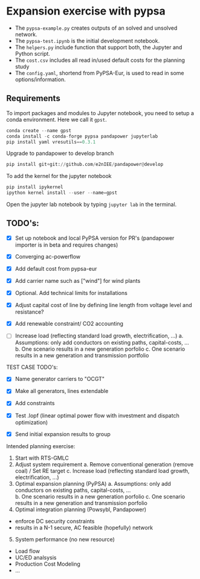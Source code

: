# Expansion exercise with pypsa

- The `pypsa-example.py` creates outputs of an solved and unsolved network.
- The `pypsa-test.ipynb` is the initial development notebook.
- The `helpers.py` include function that support both, the Jupyter and Python script.
- The `cost.csv` includes all read in/used default costs for the planning study
- The `config.yaml`, shortend from PyPSA-Eur, is used to read in some options/information.

## Requirements
To import packages and modules to Jupyter notebook, you need to setup a conda environment. Here we call it `gpst`.

```python
conda create --name gpst
conda install -c conda-forge pypsa pandapower jupyterlab
pip install yaml vresutils==0.3.1
```

Upgrade to pandapower to develop branch

```python
pip install git+git://github.com/e2nIEE/pandapower@develop
```

To  add the kernel for the jupyter notebook

```python
pip install ipykernel
ipython kernel install --user --name=gpst
```

Open the jupyter lab notebook by typing `jupyter lab` in the terminal.

## TODO's:
- [x] Set up notebook and local PyPSA version for PR's (pandapower importer is in beta and requires changes)
- [x] Converging ac-powerflow
- [x] Add default cost from pypsa-eur
- [x] Add carrier name such as ["wind"] for wind plants
- [x] Optional. Add technical limits for installations
- [x] Adjust capital cost of line by defining line length from voltage level and resistance?
- [x] Add renewable constraint/ CO2 accounting
- [ ] Increase load (reflecting standard load growth, electrification, ...)
      a. Assumptions: only add conductors on existing paths, capital-costs, ...  
      b. One scenario results in a new generation porfolio 
      c. One scenario results in a new generation and transmission portfolio


TEST CASE TODO's:
- [x] Name generator carriers to "OCGT"
- [x] Make all generators, lines extendable
- [x] Add constraints
- [x] Test .lopf (linear optimal power flow with investment and dispatch optimization)
- [x] Send initial expansion results to group


Intended planning exercise: 

1. Start with RTS-GMLC
2. Adjust system requirement
  a. Remove conventional generation (remove coal) / Set RE target
  c. Increase load (reflecting standard load growth, electrification, ...)
3. Optimal expansion planning (PyPSA) 
  a. Assumptions: only add conductors on existing paths, capital-costs, ...  
  b. One scenario results in a new generation porfolio 
  c. One scenario results in a new generation and transmission porfolio
4. Optimal integration planning (Powsybl, Pandapower)
  - enforce DC security constraints
  - results in a N-1 secure, AC feasible (hopefully) network
5. System performance (no new resource)
  - Load flow
  - UC/ED analsysis
  - Production Cost Modeling
  - ...

